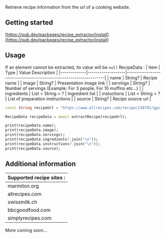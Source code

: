 <!-- 
This README describes the package. If you publish this package to pub.dev,
this README's contents appear on the landing page for your package.

For information about how to write a good package README, see the guide for
[writing package pages](https://dart.dev/guides/libraries/writing-package-pages). 

For general information about developing packages, see the Dart guide for
[creating packages](https://dart.dev/guides/libraries/create-library-packages)
and the Flutter guide for
[developing packages and plugins](https://flutter.dev/developing-packages). 
-->

Retrieve recipe information from the url of a cooking website.

## Getting started
[https://pub.dev/packages/recipe_extractor/install](https://pub.dev/packages/recipe_extractor/install)
## Usage
If an element cannot be extracted, its value will be `null`
RecipeData :
| Item        | Type              | Value Description                                                 |
|-------------|-------------------|-------------------------------------------------------------------|
| name        | String?           | Recipe name                                                       |
| image       | String?           | Presentation image link                                           |
| servings    | String?           | Number of servings (Example: For 3 people, For 10 muffins etc...) |
| ingredients | List < String > ? | Ingredient list                                                   |
| instuctions | List < String > ? | List of preparation instructions                                  |
| source      | String?           | Recipe source url                                                 |

```dart
const String recipeUrl = "https://www.allrecipes.com/recipe/218792/ggs-chocolate-sheet-cake";

RecipeData recipeData = await extractRecipe(recipeUrl);

print(recipeData.name);
print(recipeData.image);
print(recipeData.servings);
print(recipeData.ingredients?.join("\n"));
print(recipeData.instructions?.join("\n"));
print(recipeData.source);
```




## Additional information
| Supported recipe sites : |
|--------------------------|
| marmiton.org             |
| allrecipes.com           |
| swissmilk.ch             |
| bbcgoodfood.com          |
| simplyrecipes.com        |

More coming soon...
